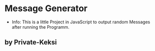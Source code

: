 # Message Generator

+ Info:
This is a little Project in JavaScript to output random Messages after running the Programm.


## by Private-Keksi